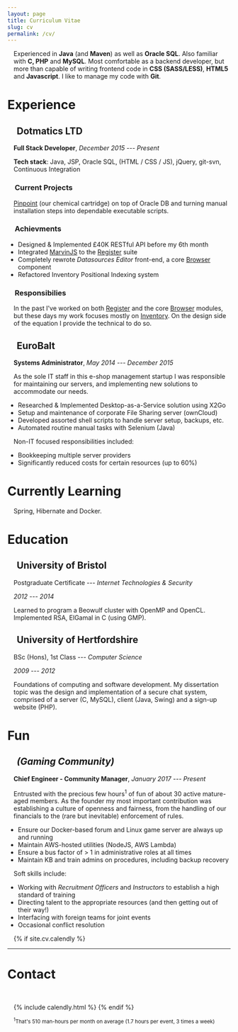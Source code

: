 ```yaml
---
layout: page
title: Curriculum Vitae
slug: cv
permalink: /cv/
---
```


<style>
.post-title{margin-bottom: 2em;}
h2,h3,h4,h5,p{margin-left: 1em;}
</style>

Experienced in **Java** (and **Maven**) as well as **Oracle SQL**. Also familiar with **C, PHP** and **MySQL**.
Most comfortable as a backend developer, but more than capable of writing frontend code in **CSS (SASS/LESS)**,
**HTML5** and **Javascript**. I like to manage my code with **Git**.


# Experience

## Dotmatics LTD
**Full Stack Developer**, _December 2015 --- Present_


**Tech stack**: Java, JSP, Oracle SQL, (HTML / CSS / JS), jQuery, git-svn, Continuous Integration

### Current Projects

[Pinpoint][link-pp] (our chemical cartridge) on top of Oracle DB and turning manual installation steps into
dependable executable scripts.

### Achievments

* Designed & Implemented £40K RESTful API before my 6th month
* Integrated [MarvinJS][marvinjs] to the [Register][link-reg] suite
* Completely rewrote _Datasources Editor_ front-end, a core [Browser][link-bro] component
* Refactored Inventory Positional Indexing system

### Responsibilies

In the past I've worked on both [Register][link-reg] and the core [Browser][link-bro] modules, but these days
my work focuses mostly on [Inventory][link-inv]. On the design side of the equation I provide the technical
to do so.



## EuroBalt
**Systems Administrator**, _May 2014 --- December 2015_


As the sole IT staff in this e-shop management startup I was responsible for maintaining our servers,
and implementing new solutions to accommodate our needs.

* Researched & Implemented Desktop-as-a-Service solution using X2Go
* Setup and maintenance of corporate File Sharing server (ownCloud)
* Developed assorted shell scripts to handle server setup, backups, etc.
* Automated routine manual tasks with Selenium (Java)

Νon-IT focused responsibilities included:

* Bookkeeping multiple server providers
* Significantly reduced costs for certain resources (up to 60%)


# Currently Learning

 Spring, Hibernate and Docker.


# Education

## University of Bristol

Postgraduate Certificate --- _Internet Technologies & Security_

_2012 --- 2014_

Learned to program a Beowulf cluster with OpenMP and OpenCL. Implemented RSA, ElGamal in C (using GMP).


## University of Hertfordshire

BSc (Hons), 1st Class --- _Computer Science_

_2009 --- 2012_

Foundations of computing and software development. My dissertation topic was the design and implementation
of a secure chat system, comprised of a server (C, MySQL), client (Java, Swing) and a sign-up website (PHP).


# Fun

## _(Gaming Community)_

**Chief Engineer - Community Manager**, _January 2017 --- Present_

Entrusted with the precious few hours<sup>1</sup> of fun of about 30 active mature-aged members. As the
founder my most important contribution was establishing a culture of openness and fairness, 
from the handling of our financials to the (rare but inevitable) enforcement of rules.

* Ensure our Docker-based forum and Linux game server are always up and running
* Maintain AWS-hosted utilities (NodeJS, AWS Lambda)
* Ensure a bus factor of > 1 in administrative roles at all times
* Maintain KB and train admins on procedures, including backup recovery

Soft skills include:

* Working with _Recruitment Officers_ and _Instructors_ to establish a high standard of training
* Directing talent to the appropriate resources (and then getting out of their way!)
* Interfacing with foreign teams for joint events
* Occasional conflict resolution


{% if site.cv.calendly %}

---

# Contact

<br />


{% include calendly.html %}
{% endif %}

<sup><sup>1</sup>That's 510 man-hours per month on average (1.7 hours per event, 3 times a week)</sup>


[link-pp]: https://www.dotmatics.com/products/pinpoint
[link-inv]: https://www.dotmatics.com/products/inventory
[link-bro]: https://www.dotmatics.com/products/browser
[link-reg]: https://www.dotmatics.com/products/register
[marvinjs]: https://www.chemaxon.com/products/marvin/marvin-js/